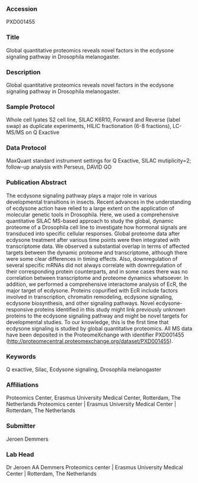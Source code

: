### Accession
PXD001455

### Title
Global quantitative proteomics reveals novel factors in the ecdysone signaling pathway in Drosophila melanogaster.

### Description
Global quantitative proteomics reveals novel factors in the ecdysone signaling pathway in Drosophila melanogaster.

### Sample Protocol
Whole cell lyates S2 cell line, SILAC K6R10, Forward and Reverse (label swap) as duplicate experiments, HILIC fractionation (6-8 fractions), LC-MS/MS on Q Exactive

### Data Protocol
MaxQuant standard instrument settings for Q Exactive, SILAC mutiplicity=2; follow-up analysis with Perseus, DAVID GO

### Publication Abstract
The ecdysone signaling pathway plays a major role in various developmental transitions in insects. Recent advances in the understanding of ecdysone action have relied to a large extent on the application of molecular genetic tools in Drosophila. Here, we used a comprehensive quantitative SILAC MS-based approach to study the global, dynamic proteome of a Drosophila cell line to investigate how hormonal signals are transduced into specific cellular responses. Global proteome data after ecdysone treatment after various time points were then integrated with transcriptome data. We observed a substantial overlap in terms of affected targets between the dynamic proteome and transcriptome, although there were some clear differences in timing effects. Also, downregulation of several specific mRNAs did not always correlate with downregulation of their corresponding protein counterparts, and in some cases there was no correlation between transcriptome and proteome dynamics whatsoever. In addition, we performed a comprehensive interactome analysis of EcR, the major target of ecdysone. Proteins copurified with EcR include factors involved in transcription, chromatin remodeling, ecdysone signaling, ecdysone biosynthesis, and other signaling pathways. Novel ecdysone-responsive proteins identified in this study might link previously unknown proteins to the ecdysone signaling pathway and might be novel targets for developmental studies. To our knowledge, this is the first time that ecdysone signaling is studied by global quantitative proteomics. All MS data have been deposited in the ProteomeXchange with identifier PXD001455 (http://proteomecentral.proteomexchange.org/dataset/PXD001455).

### Keywords
Q exactive, Silac, Ecdysone signaling, Drosophila melanogaster

### Affiliations
Proteomics Center, Erasmus University Medical Center, Rotterdam, The Netherlands
Proteomics center | Erasmus University Medical Center | Rotterdam, The Netherlands

### Submitter
Jeroen Demmers

### Lab Head
Dr Jeroen AA Demmers
Proteomics center | Erasmus University Medical Center | Rotterdam, The Netherlands


